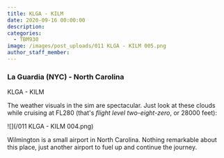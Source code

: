 ```yaml
---
title: KLGA - KILM
date: 2020-09-16 00:00:00
description:
categories:
  - TBM930
image: /images/post_uploads/011 KLGA - KILM 005.png
author_staff_member:
---
```


### La Guardia (NYC) - North Carolina

KLGA - KILM

The weather visuals in the sim are spectacular. Just look at these clouds while cruising at FL280 (that's&nbsp;*flight level two-eight-zero*, or 28000 feet):

![](/011 KLGA - KILM 004.png)

Wilmington is a small airport in North Carolina. Nothing remarkable about this place, just another airport to fuel up and continue the journey.